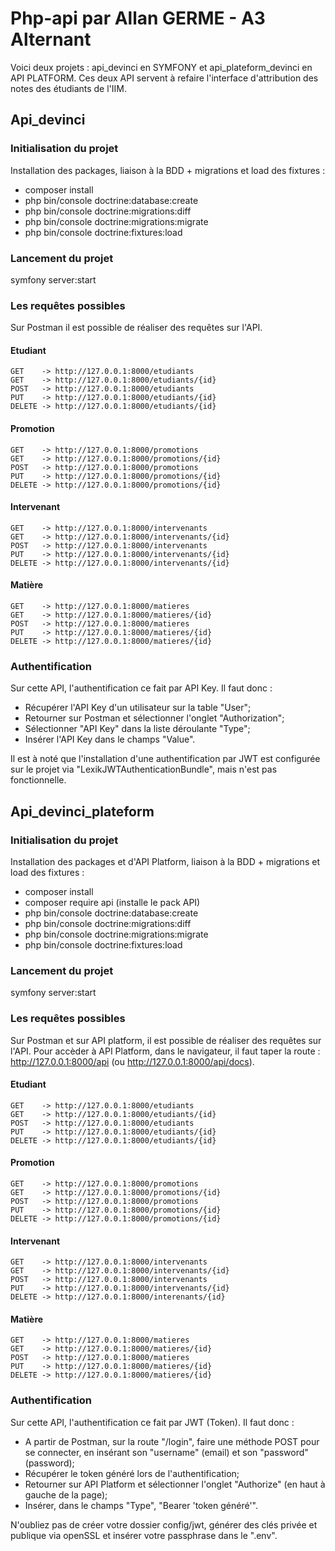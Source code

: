 # Php-api par Allan GERME - A3 Alternant
  
  Voici deux projets : api_devinci en SYMFONY et api_plateform_devinci en API PLATFORM. 
  Ces deux API servent à refaire l'interface d'attribution des notes des étudiants de l'IIM. 
  
## Api_devinci 

### Initialisation du projet

Installation des packages, liaison à la BDD + migrations et load des fixtures : 

  - composer install
  - php bin/console doctrine:database:create
  - php bin/console doctrine:migrations:diff
  - php bin/console doctrine:migrations:migrate
  - php bin/console doctrine:fixtures:load
  
### Lancement du projet

  symfony server:start 
 
### Les requêtes possibles 

  Sur Postman il est possible de réaliser des requêtes sur l'API. 
  
#### Etudiant

    GET    -> http://127.0.0.1:8000/etudiants 
    GET    -> http://127.0.0.1:8000/etudiants/{id}
    POST   -> http://127.0.0.1:8000/etudiants
    PUT    -> http://127.0.0.1:8000/etudiants/{id}
    DELETE -> http://127.0.0.1:8000/etudiants/{id}
    
 #### Promotion

    GET    -> http://127.0.0.1:8000/promotions
    GET    -> http://127.0.0.1:8000/promotions/{id}
    POST   -> http://127.0.0.1:8000/promotions
    PUT    -> http://127.0.0.1:8000/promotions/{id}
    DELETE -> http://127.0.0.1:8000/promotions/{id}
    
  #### Intervenant

    GET    -> http://127.0.0.1:8000/intervenants
    GET    -> http://127.0.0.1:8000/intervenants/{id}
    POST   -> http://127.0.0.1:8000/intervenants
    PUT    -> http://127.0.0.1:8000/intervenants/{id}
    DELETE -> http://127.0.0.1:8000/intervenants/{id}
  
  #### Matière

    GET    -> http://127.0.0.1:8000/matieres
    GET    -> http://127.0.0.1:8000/matieres/{id}
    POST   -> http://127.0.0.1:8000/matieres
    PUT    -> http://127.0.0.1:8000/matieres/{id}
    DELETE -> http://127.0.0.1:8000/matieres/{id}
    
 ### Authentification
 
  Sur cette API, l'authentification ce fait par API Key. 
  Il faut donc : 
  - Récupérer l'API Key d'un utilisateur sur la table "User"; 
  - Retourner sur Postman et sélectionner l'onglet "Authorization";
  - Sélectionner "API Key" dans la liste déroulante "Type"; 
  - Insérer l'API Key dans le champs "Value".

Il est à noté que l'installation d'une authentification par JWT est configurée sur le projet via "LexikJWTAuthenticationBundle", mais n'est pas fonctionnelle.  

## Api_devinci_plateform

### Initialisation du projet

Installation des packages et d'API Platform, liaison à la BDD + migrations et load des fixtures : 

  - composer install
  - composer require api (installe le pack API)
  - php bin/console doctrine:database:create
  - php bin/console doctrine:migrations:diff
  - php bin/console doctrine:migrations:migrate
  - php bin/console doctrine:fixtures:load
  
### Lancement du projet

  symfony server:start 
 
### Les requêtes possibles 

  Sur Postman et sur API platform, il est possible de réaliser des requêtes sur l'API. 
  Pour accèder à API Platform, dans le navigateur, il faut taper la route : http://127.0.0.1:8000/api (ou http://127.0.0.1:8000/api/docs).
  
#### Etudiant

    GET    -> http://127.0.0.1:8000/etudiants
    GET    -> http://127.0.0.1:8000/etudiants/{id}
    POST   -> http://127.0.0.1:8000/etudiants
    PUT    -> http://127.0.0.1:8000/etudiants/{id}
    DELETE -> http://127.0.0.1:8000/etudiants/{id}
    
 #### Promotion

    GET    -> http://127.0.0.1:8000/promotions
    GET    -> http://127.0.0.1:8000/promotions/{id}
    POST   -> http://127.0.0.1:8000/promotions
    PUT    -> http://127.0.0.1:8000/promotions/{id}
    DELETE -> http://127.0.0.1:8000/promotions/{id}
    
  #### Intervenant

    GET    -> http://127.0.0.1:8000/intervenants
    GET    -> http://127.0.0.1:8000/intervenants/{id}
    POST   -> http://127.0.0.1:8000/intervenants
    PUT    -> http://127.0.0.1:8000/intervenants/{id}
    DELETE -> http://127.0.0.1:8000/interenants/{id}
  
  #### Matière

    GET    -> http://127.0.0.1:8000/matieres
    GET    -> http://127.0.0.1:8000/matieres/{id}
    POST   -> http://127.0.0.1:8000/matieres
    PUT    -> http://127.0.0.1:8000/matieres/{id}
    DELETE -> http://127.0.0.1:8000/matieres/{id}
    
 ### Authentification
 
  Sur cette API, l'authentification ce fait par JWT (Token). 
  Il faut donc : 
  - A partir de Postman, sur la route "/login", faire une méthode POST pour se connecter, en insérant son "username" (email) et son "password" (password); 
  - Récupérer le token généré lors de l'authentification;
  - Retourner sur API Platform et sélectionner l'onglet "Authorize" (en haut à gauche de la page);
  - Insérer, dans le champs "Type", "Bearer 'token généré'". 

N'oubliez pas de créer votre dossier config/jwt, générer des clés privée et publique via openSSL et insérer votre passphrase dans le ".env". 
